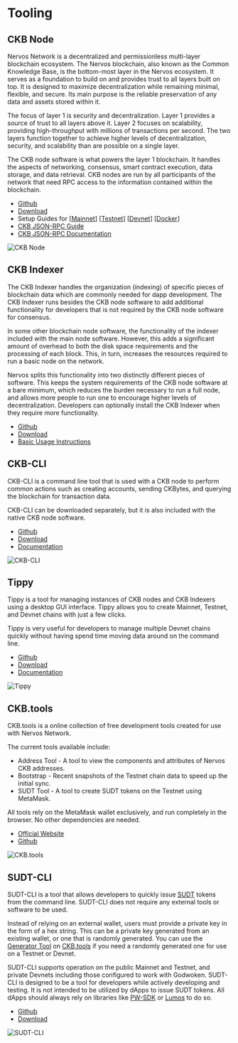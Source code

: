 # Tooling

## CKB Node

Nervos Network is a decentralized and permissionless multi-layer blockchain ecosystem. The Nervos blockchain, also known as the Common Knowledge Base, is the bottom-most layer in the Nervos ecosystem. It serves as a foundation to build on and provides trust to all layers built on top. It is designed to maximize decentralization while remaining minimal, flexible, and secure. Its main purpose is the reliable preservation of any data and assets stored within it.

The focus of layer 1 is security and decentralization. Layer 1 provides a source of trust to all layers above it. Layer 2 focuses on scalability, providing high-throughput with millions of transactions per second. The two layers function together to achieve higher levels of decentralization, security, and scalability than are possible on a single layer.

The CKB node software is what powers the layer 1 blockchain. It handles the aspects of networking, consensus, smart contract execution, data storage, and data retrieval. CKB nodes are run by all participants of the network that need RPC access to the information contained within the blockchain.

- [Github](https://github.com/nervosnetwork/ckb)
- [Download](https://github.com/nervosnetwork/ckb/releases)
- Setup Guides for [[Mainnet](https://docs.nervos.org/docs/basics/guides/mainnet)] [[Testnet](https://docs.nervos.org/docs/basics/guides/testnet)] [[Devnet](https://docs.nervos.org/docs/basics/guides/devchain)] [[Docker](https://docs.nervos.org/docs/basics/guides/run-ckb-with-docker)]
- [CKB JSON-RPC Guide](https://docs.nervos.org/docs/reference/rpc)
- [CKB JSON-RPC Documentation](https://github.com/nervosnetwork/ckb/blob/master/rpc/README.md)

![CKB Node](https://raw.githubusercontent.com/Kuzirashi/gw-gitcoin-instruction/master/src/conceptual-explainers/images/ckb.png)

## CKB Indexer

The CKB Indexer handles the organization (indexing) of specific pieces of blockchain data which are commonly needed for dapp development. The CKB Indexer runs besides the CKB node software to add additional functionality for developers that is not required by the CKB node software for consensus.

In some other blockchain node software, the functionality of the indexer included with the main node software. However, this adds a significant amount of overhead to both the disk space requirements and the processing of each block. This, in turn, increases the resources required to run a basic node on the network.

Nervos splits this functionality into two distinctly different pieces of software. This keeps the system requirements of the CKB node software at a bare minimum, which reduces the burden necessary to run a full node, and allows more people to run one to encourage higher levels of decentralization. Developers can optionally install the CKB Indexer when they require more functionality.

- [Github](https://github.com/nervosnetwork/ckb-indexer)
- [Download](https://github.com/nervosnetwork/ckb-indexer/releases)
- [Basic Usage Instructions](https://github.com/nervosnetwork/ckb-indexer/blob/master/README.md)

## CKB-CLI

CKB-CLI is a command line tool that is used with a CKB node to perform common actions such as creating accounts, sending CKBytes, and querying the blockchain for transaction data.

CKB-CLI can be downloaded separately, but it is also included with the native CKB node software.

- [Github](https://github.com/nervosnetwork/ckb-cli)
- [Download](https://github.com/nervosnetwork/ckb-cli/releases)
- [Documentation](https://github.com/nervosnetwork/ckb-cli/blob/develop/README.md)

![CKB-CLI](https://raw.githubusercontent.com/Kuzirashi/gw-gitcoin-instruction/master/src/conceptual-explainers/images/ckb-cli.png)

## Tippy

Tippy is a tool for managing instances of CKB nodes and CKB Indexers using a desktop GUI interface. Tippy allows you to create Mainnet, Testnet, and Devnet chains with just a few clicks.

Tippy is very useful for developers to manage multiple Devnet chains quickly without having spend time moving data around on the command line.

- [Github](https://github.com/nervosnetwork/tippy)
- [Download](https://github.com/nervosnetwork/tippy/releases)
- [Documentation](https://github.com/nervosnetwork/tippy/blob/develop/README.md)

![Tippy](https://raw.githubusercontent.com/Kuzirashi/gw-gitcoin-instruction/master/src/conceptual-explainers/images/tippy.png)

## CKB.tools

CKB.tools is a online collection of free development tools created for use with Nervos Network.

The current tools available include:

- Address Tool - A tool to view the components and attributes of Nervos CKB addresses.
- Bootstrap - Recent snapshots of the Testnet chain data to speed up the initial sync.
- SUDT Tool - A tool to create SUDT tokens on the Testnet using MetaMask.

All tools rely on the MetaMask wallet exclusively, and run completely in the browser. No other dependencies are needed.

- [Official Website](https://ckb.tools/)
- [Github](https://github.com/jordanmack/ckb-tools)

![CKB.tools](https://raw.githubusercontent.com/Kuzirashi/gw-gitcoin-instruction/master/src/conceptual-explainers/images/ckb-tools.png)

## SUDT-CLI

SUDT-CLI is a tool that allows developers to quickly issue [SUDT](https://github.com/Kuzirashi/gw-gitcoin-instruction/blob/master/src/conceptual-explainers/standards.md#SUDT) tokens from the command line. SUDT-CLI does not require any external tools or software to be used.

Instead of relying on an external wallet, users must provide a private key in the form of a hex string. This can be a private key generated from an existing wallet, or one that is randomly generated. You can use the [Generator Tool](https://ckb.tools/generator) on [CKB.tools](#ckbtools) if you need a randomly generated one for use on a Testnet or Devnet.

SUDT-CLI supports operation on the public Mainnet and Testnet, and private Devnets including those configured to work with Godwoken. SUDT-CLI is designed to be a tool for developers while actively developing and testing. It is not intended to be utilized by dApps to issue SUDT tokens. All dApps should always rely on libraries like [PW-SDK](https://github.com/Kuzirashi/gw-gitcoin-instruction/blob/master/src/conceptual-explainers/frameworks.md#pw-sdk) or [Lumos](https://github.com/nervosnetwork/lumos) to do so.

- [Github](https://github.com/jordanmack/sudt-cli)
- [Download](https://github.com/jordanmack/sudt-cli/releases)

![SUDT-CLI](https://raw.githubusercontent.com/Kuzirashi/gw-gitcoin-instruction/master/src/conceptual-explainers/images/sudt-cli.png)
